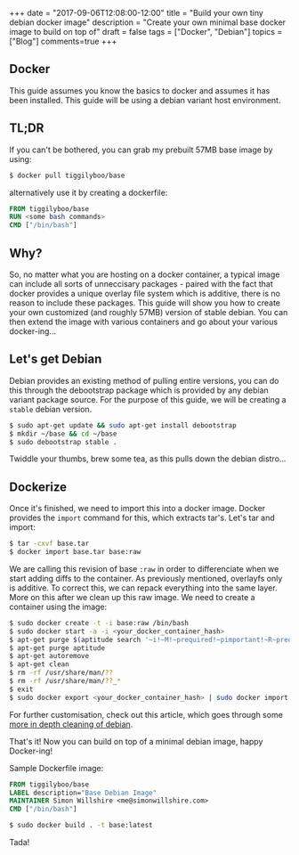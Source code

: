 +++
date = "2017-09-06T12:08:00-12:00"
title = "Build your own tiny debian docker image"
description = "Create your own minimal base docker image to build on top of"
draft = false
tags = ["Docker", "Debian"]
topics = ["Blog"]
comments=true
+++

## Docker
This guide assumes you know the basics to docker and assumes it has been installed. This guide will be using a debian variant host environment.

## TL;DR
If you can't be bothered, you can grab my prebuilt 57MB base image by using:

```sh
$ docker pull tiggilyboo/base
```

alternatively use it by creating a dockerfile:

```dockerfile
FROM tiggilyboo/base
RUN <some bash commands>
CMD ["/bin/bash"]
```

## Why?
So, no matter what you are hosting on a docker container, a typical image can include all sorts of unneccisary packages - paired with the fact that docker provides a unique overlay file system which is additive, there is no reason to include these packages. This guide will show you how to create your own customized (and roughly 57MB) version of stable debian. You can then extend the image with various containers and go about your various docker-ing...

## Let's get Debian

Debian provides an existing method of pulling entire versions, you can do this through the debootstrap package which is provided by any debian variant package source. For the purpose of this guide, we will be creating a `stable` debian version.

```sh
$ sudo apt-get update && sudo apt-get install debootstrap
$ mkdir ~/base && cd ~/base
$ sudo debootstrap stable .
```

Twiddle your thumbs, brew some tea, as this pulls down the debian distro...

## Dockerize

Once it's finished, we need to import this into a docker image. Docker provides the `import` command for this, which extracts tar's. Let's tar and import:

```sh
$ tar -cxvf base.tar
$ docker import base.tar base:raw
```

We are calling this revision of base `:raw` in order to differenciate when we start adding diffs to the container. As previously mentioned, overlayfs only is additive. To correct this, we can repack everything into the same layer. More on this after we clean up this raw image. We need to create a container using the image:

```sh
$ sudo docker create -t -i base:raw /bin/bash
$ sudo docker start -a -i <your_docker_container_hash>
$ apt-get purge $(aptitude search '~i!~M!~prequired!~pimportant!~R~prequired!~R~R~prequired!~R~pimportant!~R~R~pimportant!busybox!grub!initramfs-tools' | awk '{print $2}')
$ apt-get purge aptitude
$ apt-get autoremove
$ apt-get clean
$ rm -rf /usr/share/man/??
$ rm -rf /usr/share/man/??_*
$ exit
$ sudo docker export <your_docker_container_hash> | sudo docker import - base:raw
```

For further customisation, check out this article, which goes through some [more in depth cleaning of debian](https://wiki.debian.org/ReduceDebian).

That's it! Now you can build on top of a minimal debian image, happy Docker-ing!

Sample Dockerfile image:

```dockerfile
FROM tiggilyboo/base
LABEL description="Base Debian Image"
MAINTAINER Simon Willshire <me@simonwillshire.com>
CMD ["/bin/bash"]
```

```sh
$ sudo docker build . -t base:latest
```

Tada!
